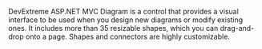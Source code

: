 DevExtreme ASP.NET MVC Diagram is a control that provides a visual interface to be used when you design new diagrams or modify existing ones. It includes more than 35 resizable shapes, which you can drag-and-drop onto a page. Shapes and connectors are highly customizable.
